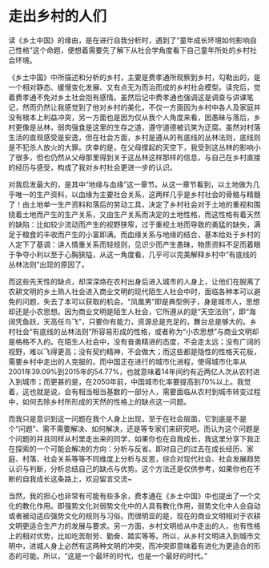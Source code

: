 # 走出乡村的人们

读《乡土中国》的缘由，是在进行自我分析时，遇到了“童年成长环境如何影响自己性格”这个命题，便想着需要先了解下从社会学角度看下自己童年所处的乡村社会环境。

《乡土中国》中所描述和分析的乡村，主要是费孝通所观察到乡村，勾勒出的，是一个相对静态、缓慢变化发展、又有点无为而治而成的乡村社会模型。读完后，觉着费孝通不免对乡土社会抱有感情。虽然后记中费孝通也强调这是调查与讲课笔记，然而仍然让我感觉到了他对乡村的美化，不仅一方面因为乡村中各人及家庭并没有根本上利益冲突，另一方面也是因为仅从我个人角度来看，因愚昧与落后，乡村更像是丛林，弱肉强食是这里的生存之道，遵守道德被讥笑为迂腐。虽然对村落生活的直观感受是安逸，但在社会方面，乡村是遵从的有底线的丛林法则，底线则是不犯杀人放火的大罪。庆幸的是，在父母撑起的天空下，我受到这丛林的影响小了很多，但也仍然从父母那里得到关于这丛林这样那样的信息，与自己在乡村直接的经历与感受，构成了我对乡村社会更进一步的认识。

对我启发最大的，是其中“地缘与血缘”这一章节。从这一章节看到，以土地做为几乎唯一的生产资料，以血缘为主要社会关系，这两样几乎是乡村社会的骨骼与精髓了！由土地单一生产资料和落后的劳动工具，决定了乡村社会对于土地的重视和围绕着土地而产生的生产关系，又由生产关系而决定的土地性格，而这性格有着天然的缺陷：比如较少流动而产生的视野狭窄，过于重视土地而导致的勇猛的缺失，满足于粮食的丰收而产生的小富即满。而血缘关系与地缘的结合，基本给处于乡村的人定下了基调：讲人情重关系而轻规则，见识少而产生愚昧，物质资料不足而着眼于争夺小利以至于心胸狭隘，从这一角度看，几乎可以完美解释乡村中“有底线的丛林法则”出现的原因了。

而这些先天性的缺点，却深深烙在农村出身后进入城市的人身上，让他们在脱离了农耕文明的乡土熟人社会进入商业文明的现代陌生人社会中时，面临各种本可以避免的问题，失去了本可以获取的机会。“凤凰男”即是典型例子，身是城市人，思想却还是小农思想。因为商业文明是陌生人社会，它所遵从的是“天空法则”，即“海阔凭鱼跃，天高任鸟飞”，只要你有能力，资源总是充足的，舞台总是够大的。乡村社会“有底线的丛林法则”所容易形成的性格，或者称为“小农思想”与商业文明却是格格不入的。在陌生人社会中，没有奋勇精进的态度，不会走太远；没有广阔的视野，难以飞得更高；没有契约精神，不会做大；而这些都是隐性的性格天花板，需要乡村中走出的人克服的。而中国正在进行的城市化进程，使得城市化率从2001年39.09%到2015年的54.77%，也就意味着14年间约有近两亿人次从农村进入到城市；而更甚的是，在2050年前，中国城市化率要提高到70%以上。我觉着，这也就是说，会有相当相当基数的一部分人，需要面临从农村到城市转变过程中，如何去除乡村所形成的天然的性格上的缺点这一问题。

而我只是意识到这一问题在我个人身上出现，至于在社会层面，它到底是不是个“问题”、需不需要解决、如何解决，还是等专家们来研究吧。而认为这个问题是个问题的并且同样从村里走出来的同学，如果你也在自我成长，我这里分享下我正在探索的一个可能会解决的方向：分析与反省。即对自己的过去在成长经历、家庭、村落、社会关系等等不同维度上分析与反思，综合对现代社会、社会发展趋势认识与判断，分析总结自己的缺点与优势。这个方法还是仅供参考，如果你也在不断的自我成长这条路上，欢迎留言交流\~

当然，我的担心也非常有可能有些多余，费孝通在《乡土中国》中也提出了一个文化的教化作用。即强势文化对弱势文化中的人具有教化作用，弱势文化中人会自动或者被动适应强势文化的规则与习俗。而很明显的是，现在的商业文明相对于农耕文明更适合生产力的发展与要求。另一方面，乡村文明给从中走出的人，也有性格上的相对优势，比如吃苦耐劳、勤奋、踏实等等。所以，从乡村文明进入到城市文明中，进城人身上必然有这两种文明的冲突，而冲突即意味着有进化为更适合的形态的可能。所以，“这是一个最坏的时代，也是一个最好的时代。”
